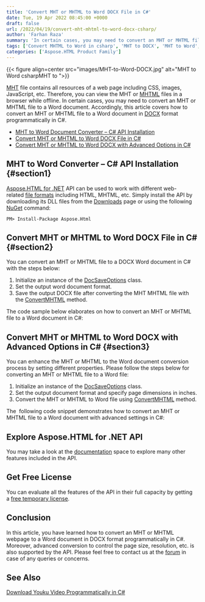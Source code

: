 ```yaml
---
title: 'Convert MHT or MHTML to Word DOCX File in C#'
date: Tue, 19 Apr 2022 08:45:00 +0000
draft: false
url: /2022/04/19/convert-mht-mhtml-to-word-docx-csharp/
author: 'Farhan Raza'
summary: 'In certain cases, you may need to convert an MHT or MHTML file to a Word document. Accordingly, this article covers how to **convert an MHT or MHTML file to a Word document in DOCX format programmatically in C#**.'
tags: ['Convert MHTML to Word in csharp', 'MHT to DOCX', 'MHT to Word', 'MHTML to DOCX', 'MHTML to Word', 'csharp MHT to Word']
categories: ['Aspose.HTML Product Family']
---
```




{{< figure align=center src="images/MHT-to-Word-DOCX.jpg" alt="MHT to Word csharpMHT to ">}}


[MHT][1] file contains all resources of a web page including CSS, images, JavaScript, etc. Therefore, you can view the MHT or [MHTML][2] files in a browser while offline. In certain cases, you may need to convert an MHT or MHTML file to a Word document. Accordingly, this article covers how to convert an MHT or MHTML file to a Word document in [DOCX][3] format programmatically in C#.

*   [MHT to Word Document Converter – C# API Installation][4]
*   [Convert MHT or MHTML to Word DOCX File in C#][5]
*   [Convert MHT or MHTML to Word DOCX with Advanced Options in C#][6]

## MHT to Word Converter – C# API Installation {#section1}

[Aspose.HTML for .NET][7] API can be used to work with different web-related [file formats][8] including HTML, MHTML, etc. Simply install the API by downloading its DLL files from the [Downloads][9] page or using the following [NuGet][10] command:

```
PM> Install-Package Aspose.Html
```

## Convert MHT or MHTML to Word DOCX File in C# {#section2}

You can convert an MHT or MHTML file to a DOCX Word document in C# with the steps below:

1.  Initialize an instance of the [DocSaveOptions][11] class.
2.  Set the output word document format.
3.  Save the output DOCX file after converting the MHT MHTML file with the [ConvertMHTML][12] method.

The code sample below elaborates on how to convert an MHT or MHTML file to a Word document in C#:



## Convert MHT or MHTML to Word DOCX with Advanced Options in C# {#section3}

You can enhance the MHT or MHTML to the Word document conversion process by setting different properties. Please follow the steps below for converting an MHT or MHTML file to a Word file:

1.  Initialize an instance of the [DocSaveOptions][13] class.
2.  Set the output document format and specify page dimensions in inches.
3.  Convert the MHT or MHTML to Word file using [ConvertMHTML][14] method.

The  following code snippet demonstrates how to convert an MHT or MHTML file to a Word document with advanced settings in C#:



## Explore Aspose.HTML for .NET API

You may take a look at the [documentation][15] space to explore many other features included in the API.

## Get Free License

You can evaluate all the features of the API in their full capacity by getting a [free temporary license][16].

## Conclusion

In this article, you have learned how to convert an MHT or MHTML webpage to a Word document in DOCX format programmatically in C#. Moreover, advanced conversion to control the page size, resolution, etc. is also supported by the API. Please feel free to contact us at the [forum][17] in case of any queries or concerns.

## See Also

[Download Youku Video Programmatically in C#][18]




[1]: https://docs.fileformat.com/web/mht/
[2]: https://docs.fileformat.com/web/mhtml/
[3]: https://docs.fileformat.com/word-processing/docx/
[4]: #section1
[5]: #section2
[6]: #section3
[7]: https://products.aspose.com/html/net/
[8]: https://docs.aspose.com/html/net/getting-started/supported-file-formats/
[9]: https://downloads.aspose.com/html/net
[10]: https://www.nuget.org/packages/Aspose.Html/
[11]: https://apireference.aspose.com/html/net/aspose.html.saving/docsaveoptions
[12]: https://apireference.aspose.com/html/net/aspose.html.converters/converter/methods/convertmhtml/index
[13]: https://apireference.aspose.com/html/net/aspose.html.saving/docsaveoptions
[14]: https://apireference.aspose.com/html/net/aspose.html.converters/converter/methods/convertmhtml/index
[15]: https://docs.aspose.com/html/net/
[16]: https://purchase.aspose.com/temporary-license
[17]: https://forum.aspose.com/c/html
[18]: https://blog.aspose.com/2022/03/04/download-youku-video-csharp-downloader/




